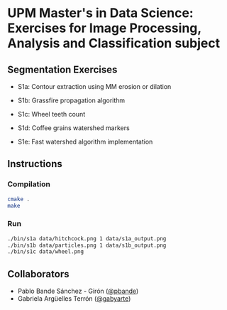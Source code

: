 # UPM Master's in Data Science: Exercises for Image Processing, Analysis and Classification subject

## Segmentation Exercises 

- S1a: Contour extraction using MM erosion or dilation

- S1b: Grassfire propagation algorithm

- S1c: Wheel teeth count

- S1d: Coffee grains watershed markers

- S1e: Fast watershed algorithm implementation

## Instructions

### Compilation

```bash
cmake .
make
```

### Run

```bash
./bin/s1a data/hitchcock.png 1 data/s1a_output.png  
./bin/s1b data/particles.png 1 data/s1b_output.png 
./bin/s1c data/wheel.png    
```

## Collaborators
* Pablo Bande Sánchez - Girón ([@pbande](https://github.com/pbande))
* Gabriela Argüelles Terrón ([@gabyarte](https://github.com/gabyarte))